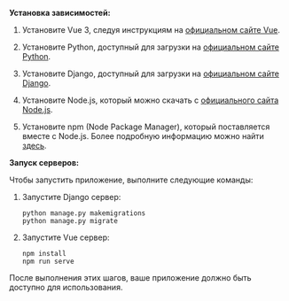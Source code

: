 **Установка зависимостей:**

1. Установите Vue 3, следуя инструкциям на [официальном сайте Vue](https://v3.ru.vuejs.org/ru/guide/installation.html).

2. Установите Python, доступный для загрузки на [официальном сайте Python](https://www.python.org/downloads/).

3. Установите Django, доступный для загрузки на [официальном сайте Django](https://www.djangoproject.com/download/).

4. Установите Node.js, который можно скачать с [официального сайта Node.js](https://nodejs.org/en/download).

5. Установите npm (Node Package Manager), который поставляется вместе с Node.js. Более подробную информацию можно найти [здесь](https://www.npmjs.com/package/download).

**Запуск серверов:**

Чтобы запустить приложение, выполните следующие команды:

1. Запустите Django сервер:
   ```
   python manage.py makemigrations
   python manage.py migrate
   ```

2. Запустите Vue сервер:
   ```
   npm install
   npm run serve
   ```

После выполнения этих шагов, ваше приложение должно быть доступно для использования.
